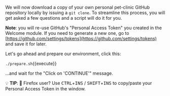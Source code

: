 We will now download a copy of your own personal pet-clinic GitHub repository
locally by issuing a `git clone`. To streamline this process, you will get asked
a few questions and a script will do it for you.

**Note**: you will re-use GitHub's "Personal Access Token" you created in the
Welcome module. If you need to generate a new one, go to
[https://github.com/settings/tokens](https://github.com/settings/tokens) and
save it for later.

Let's go ahead and prepare our environment, click this:

 `./prepare.sh`{{execute}}

...and wait for the "Click on 'CONTINUE'" message.

💡 **TIP**: 🦊 Firefox user? Use <kbd>CTRL</kbd>+<kbd>INS</kbd> /
<kbd>SHIFT</kbd>+<kbd>INS</kbd> to copy/paste your Personal Access Token in the
window.

